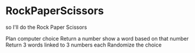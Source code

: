 # RockPaperScissors

so I'll do the Rock Paper Scissors

Plan computer choice
Return a number
show a word based on that number
Return 3 words linked to 3 numbers each
Randomize the choice